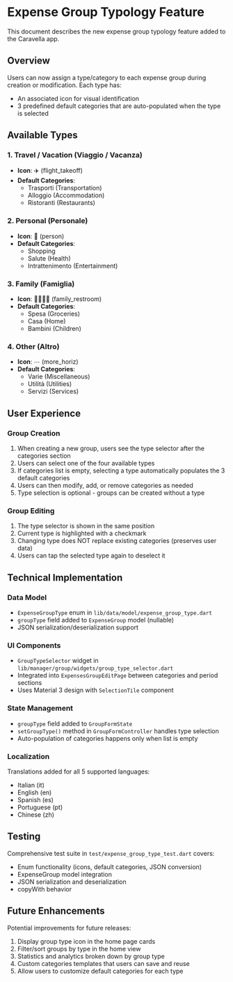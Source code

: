 # Expense Group Typology Feature

This document describes the new expense group typology feature added to the Caravella app.

## Overview

Users can now assign a type/category to each expense group during creation or modification. Each type has:
- An associated icon for visual identification
- 3 predefined default categories that are auto-populated when the type is selected

## Available Types

### 1. Travel / Vacation (Viaggio / Vacanza)
- **Icon**: ✈️ (flight_takeoff)
- **Default Categories**: 
  - Trasporti (Transportation)
  - Alloggio (Accommodation)
  - Ristoranti (Restaurants)

### 2. Personal (Personale)
- **Icon**: 👤 (person)
- **Default Categories**:
  - Shopping
  - Salute (Health)
  - Intrattenimento (Entertainment)

### 3. Family (Famiglia)
- **Icon**: 👨‍👩‍👧‍👦 (family_restroom)
- **Default Categories**:
  - Spesa (Groceries)
  - Casa (Home)
  - Bambini (Children)

### 4. Other (Altro)
- **Icon**: ⋯ (more_horiz)
- **Default Categories**:
  - Varie (Miscellaneous)
  - Utilità (Utilities)
  - Servizi (Services)

## User Experience

### Group Creation
1. When creating a new group, users see the type selector after the categories section
2. Users can select one of the four available types
3. If categories list is empty, selecting a type automatically populates the 3 default categories
4. Users can then modify, add, or remove categories as needed
5. Type selection is optional - groups can be created without a type

### Group Editing
1. The type selector is shown in the same position
2. Current type is highlighted with a checkmark
3. Changing type does NOT replace existing categories (preserves user data)
4. Users can tap the selected type again to deselect it

## Technical Implementation

### Data Model
- `ExpenseGroupType` enum in `lib/data/model/expense_group_type.dart`
- `groupType` field added to `ExpenseGroup` model (nullable)
- JSON serialization/deserialization support

### UI Components
- `GroupTypeSelector` widget in `lib/manager/group/widgets/group_type_selector.dart`
- Integrated into `ExpensesGroupEditPage` between categories and period sections
- Uses Material 3 design with `SelectionTile` component

### State Management
- `groupType` field added to `GroupFormState`
- `setGroupType()` method in `GroupFormController` handles type selection
- Auto-population of categories happens only when list is empty

### Localization
Translations added for all 5 supported languages:
- Italian (it)
- English (en)
- Spanish (es)
- Portuguese (pt)
- Chinese (zh)

## Testing

Comprehensive test suite in `test/expense_group_type_test.dart` covers:
- Enum functionality (icons, default categories, JSON conversion)
- ExpenseGroup model integration
- JSON serialization and deserialization
- copyWith behavior

## Future Enhancements

Potential improvements for future releases:
1. Display group type icon in the home page cards
2. Filter/sort groups by type in the home view
3. Statistics and analytics broken down by group type
4. Custom categories templates that users can save and reuse
5. Allow users to customize default categories for each type
